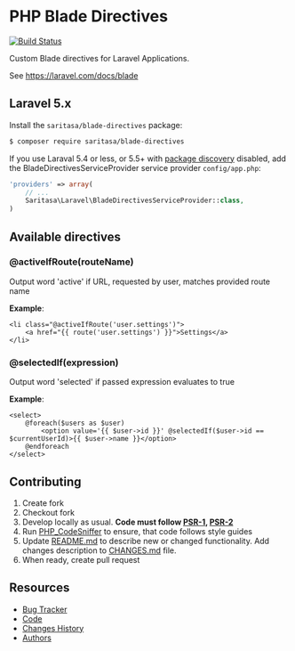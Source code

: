 # PHP Blade Directives

[![Build Status](https://travis-ci.org/Saritasa/php-blade-directives.svg?branch=master)](https://travis-ci.org/Saritasa/php-blade-directives)

Custom Blade directives for Laravel Applications.

See https://laravel.com/docs/blade


## Laravel 5.x

Install the ```saritasa/blade-directives``` package:

```bash
$ composer require saritasa/blade-directives
```

If you use Laraval 5.4 or less,
or 5.5+ with [package discovery](https://laravel.com/docs/5.5/packages#package-discovery) disabled,
add the BladeDirectivesServiceProvider service provider ``config/app.php``:

```php
'providers' => array(
    // ...
    Saritasa\Laravel\BladeDirectivesServiceProvider::class,
)
```

## Available directives

### @activeIfRoute(routeName)
Output word 'active' if URL, requested by user, matches provided route name

**Example**:
```
<li class="@activeIfRoute('user.settings')">
    <a href="{{ route('user.settings') }}">Settings</a>
</li>
```

### @selectedIf(expression)
Output word 'selected' if passed expression evaluates to true

**Example**:
```
<select>
    @foreach($users as $user)
        <option value='{{ $user->id }}' @selectedIf($user->id == $currentUserId)>{{ $user->name }}</option>
    @endforeach
</select>
```

## Contributing

1. Create fork
2. Checkout fork
3. Develop locally as usual. **Code must follow [PSR-1](http://www.php-fig.org/psr/psr-1/), [PSR-2](http://www.php-fig.org/psr/psr-2/)**
4. Run [PHP_CodeSniffer](https://github.com/squizlabs/PHP_CodeSniffer) to ensure, that code follows style guides
5. Update [README.md](README.md) to describe new or changed functionality. Add changes description to [CHANGES.md](CHANGES.md) file.
6. When ready, create pull request

## Resources

* [Bug Tracker](http://github.com/saritasa/php-blade-directives/issues)
* [Code](http://github.com/saritasa/php-blade-directives)
* [Changes History](CHANGES.md)
* [Authors](http://github.com/saritasa/php-blade-directives/contributors)

